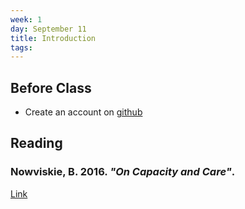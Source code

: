 ```yaml
---
week: 1
day: September 11
title: Introduction
tags: 
---
```


## Before Class
- Create an account on [github](http://www.github.com)

## Reading

### Nowviskie, B. 2016. _"On Capacity and Care"_.
[Link](http://nowviskie.org/2015/on-capacity-and-care/)


